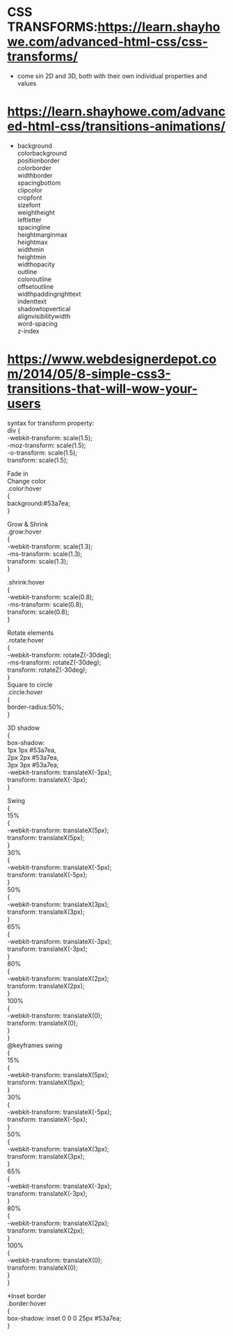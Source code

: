 # CSS TRANSFORMS:https://learn.shayhowe.com/advanced-html-css/css-transforms/ <br>
- come sin 2D and 3D, both with their own individual properties and values<br>

# https://learn.shayhowe.com/advanced-html-css/transitions-animations/<br>
- background<br>
colorbackground<br>
positionborder<br>
colorborder<br>
widthborder<br>
spacingbottom<br>
clipcolor<br>
cropfont<br>
sizefont<br>
weightheight<br>
leftletter<br>
spacingline<br>
heightmarginmax<br>
heightmax<br>
widthmin<br>
heightmin<br>
widthopacity<br>
outline<br>
coloroutline<br>
offsetoutline<br>
widthpaddingrighttext<br>
indenttext<br>
shadowtopvertical<br>
alignvisibilitywidth<br>
word-spacing<br>
z-index<br>

# https://www.webdesignerdepot.com/2014/05/8-simple-css3-transitions-that-will-wow-your-users
syntax for transform property:<br>
div {<br>
  -webkit-transform: scale(1.5); <br>
     -moz-transform: scale(1.5); <br>
       -o-transform: scale(1.5);<br>
          transform: scale(1.5);<br>

Fade in<br>
Change color<br>
.color:hover<br>
{<br>
        background:#53a7ea;<br>
}<br>


Grow & Shrink<br>
.grow:hover<br>
{<br>
        -webkit-transform: scale(1.3);<br>
        -ms-transform: scale(1.3);<br>
        transform: scale(1.3);<br>
}<br>

.shrink:hover<br>
{<br>
        -webkit-transform: scale(0.8);<br>
        -ms-transform: scale(0.8);<br>
        transform: scale(0.8);<br>
}<br>

Rotate elements<br>
.rotate:hover<br>
{<br>
        -webkit-transform: rotateZ(-30deg);<br>
        -ms-transform: rotateZ(-30deg);<br>
        transform: rotateZ(-30deg);<br>
}<br>
Square to circle<br>
.circle:hover<br>
{<br>
        border-radius:50%;<br>
}<br>


3D shadow<br>
{<br>
        box-shadow:<br>
                1px 1px #53a7ea,<br>
                2px 2px #53a7ea,<br>
                3px 3px #53a7ea;<br>
        -webkit-transform: translateX(-3px);<br>
        transform: translateX(-3px);<br>
}<br>


Swing<br>
{<br>
    15%<br>
    {<br>
        -webkit-transform: translateX(5px);<br>
        transform: translateX(5px);<br>
    }<br>
    30%<br>
    {<br>
        -webkit-transform: translateX(-5px);<br>
       transform: translateX(-5px);<br>
    } <br>
    50%<br>
    {<br>
        -webkit-transform: translateX(3px);<br>
        transform: translateX(3px);<br>
    }<br>
    65%<br>
    {<br>
        -webkit-transform: translateX(-3px);<br>
        transform: translateX(-3px);<br>
    }<br>
    80%<br>
    {<br>
        -webkit-transform: translateX(2px);<br>
        transform: translateX(2px);<br>
    }<br>
    100%<br>
    {<br>
        -webkit-transform: translateX(0);<br>
        transform: translateX(0);<br>
    }<br>
}<br>
@keyframes swing<br>
{<br>
    15%<br>
    {<br>
        -webkit-transform: translateX(5px);<br>
        transform: translateX(5px);<br>
    }<br>
    30%<br>
    {<br>
        -webkit-transform: translateX(-5px);<br>
        transform: translateX(-5px);<br>
    }<br>
    50%<br>
    {<br>
        -webkit-transform: translateX(3px);<br>
        transform: translateX(3px);<br>
    }<br>
    65%<br>
    {<br>
        -webkit-transform: translateX(-3px);<br>
        transform: translateX(-3px);<br>
    }<br>
    80%<br>
    {<br>
        -webkit-transform: translateX(2px);<br>
        transform: translateX(2px);<br>
    }<br>
    100%<br>
    {<br>
        -webkit-transform: translateX(0);<br>
        transform: translateX(0);<br>
    }<br>
}<br>

*Inset border<br>
.border:hover<br>
{<br>
        box-shadow: inset 0 0 0 25px #53a7ea;<br>
}<br>
